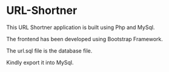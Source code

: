 # URL-Shortner

This URL Shortner application is built using Php and MySql.

The frontend has been developed using Bootstrap Framework.

The url.sql file is the database file.

Kindly export it into MySql.
